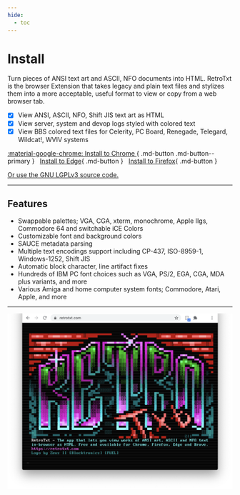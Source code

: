 ```yaml
---
hide:
  - toc
---
```

# Install

Turn pieces of ANSI text art and ASCII, NFO documents into HTML. RetroTxt is the browser Extension that takes legacy and plain text files and stylizes them into a more acceptable, useful format to view or copy from a web browser tab.

- [x] View ANSI, ASCII, NFO, Shift JIS text art as HTML
- [x] View server, system and devop logs styled with colored text
- [x] View BBS colored text files for Celerity, PC Board, Renegade, Telegard, Wildcat!, WVIV systems

[:material-google-chrome: Install to Chrome ](https://chrome.google.com/webstore/detail/retrotxt/gkjkgilckngllkopkogcaiojfajanahn){ .md-button .md-button--primary } &nbsp; [Install to Edge](https://microsoftedge.microsoft.com/addons/detail/hmgfnpgcofcpkgkadekmjdicaaeopkog){ .md-button } &nbsp; [Install to Firefox](https://addons.mozilla.org/en-US/firefox/addon/retrotxt){ .md-button }

[Or use the GNU LGPLv3 source code.](src)

---

## Features

* Swappable palettes; VGA, CGA, xterm, monochrome, Apple IIgs, Commodore 64 and switchable iCE Colors
* Customizable font and background colors
* SAUCE metadata parsing
* Multiple text encodings support including CP-437, ISO-8959-1, Windows-1252, Shift JIS
* Automatic block character, line artifact fixes
* Hundreds of IBM PC font choices such as VGA, PS/2, EGA, CGA, MDA plus variants, and more
* Various Amiga and home computer system fonts; Commodore, Atari, Apple, and more

---

![RetroTxt showcase](assets/readme-retrotxt.png)
